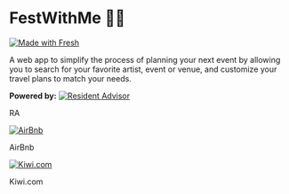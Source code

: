 # FestWithMe 🎉🛫

[![Made with Fresh](https://fresh.deno.dev/fresh-badge-dark.svg)](https://fresh.deno.dev)

A web app to simplify the process of planning your next event by allowing you to
search for your favorite artist, event or venue, and customize your travel plans
to match your needs.

**Powered by:**
[![Resident Advisor](https://i.ibb.co/47cTCRC/image-4.png)](https://www.residentadvisor.net/)

RA

[![AirBnb](https://i.ibb.co/K2vhLmv/image-6.png)](https://www.airbnb.co.uk/)

AirBnb

[![Kiwi.com](https://i.ibb.co/TRy7q0c/Group-3.png)](https://kiwi.com/) 

Kiwi.com
